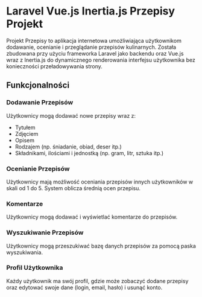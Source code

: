 # Laravel Vue.js Inertia.js Przepisy Projekt

<div class="project-description">
  Projekt Przepisy to aplikacja internetowa umożliwiająca użytkownikom dodawanie, ocenianie i przeglądanie przepisów kulinarnych. Została zbudowana przy użyciu frameworka Laravel jako backendu oraz Vue.js wraz z Inertia.js do dynamicznego renderowania interfejsu użytkownika bez konieczności przeładowywania strony.
</div>

## Funkcjonalności

### Dodawanie Przepisów
Użytkownicy mogą dodawać nowe przepisy wraz z:

- Tytułem
- Zdjęciem
- Opisem
- Rodzajem (np. śniadanie, obiad, deser itp.)
- Składnikami, ilościami i jednostką (np. gram, litr, sztuka itp.)

### Ocenianie Przepisów 
Użytkownicy mają możliwość oceniania przepisów innych użytkowników w skali od 1 do 5. System oblicza średnią ocen przepisu.

### Komentarze
Użytkownicy mogą dodawać i wyświetlać komentarze do przepisów.

### Wyszukiwanie Przepisów
Użytkownicy mogą przeszukiwać bazę danych przepisów za pomocą paska wyszukiwania.

###  Profil Użytkownika
Każdy użytkownik ma swój profil, gdzie może zobaczyć dodane przepisy oraz edytować swoje dane (login, email, hasło) i usunąć konto.
